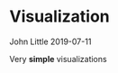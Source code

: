Visualization
================
John Little
2019-07-11

<!-- README.md is autogenerated from README.Rmd.  Please only edit README.Rmd -->

Very **simple** visualizations

